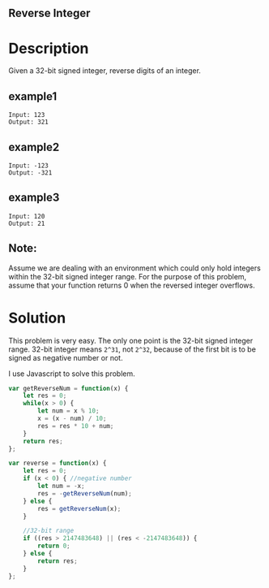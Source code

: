 Reverse Integer
---

# Description

Given a 32-bit signed integer, reverse digits of an integer.

## example1

```
Input: 123
Output: 321
```

## example2

```
Input: -123
Output: -321
```

## example3

```
Input: 120
Output: 21
```

## Note:

Assume we are dealing with an environment which could only hold integers within the 32-bit signed integer range. For the purpose of this problem, assume that your function returns 0 when the reversed integer overflows. 

# Solution

This problem is very easy. The only one point is the 32-bit signed integer range. 32-bit integer means `2^31`, not `2^32`, because of the first bit is to be signed as negative number or not.

I use Javascript to solve this problem.

``` Javascript
var getReverseNum = function(x) {
    let res = 0;
    while(x > 0) {
        let num = x % 10;
        x = (x - num) / 10;
        res = res * 10 + num;
    }
    return res;
};

var reverse = function(x) {
    let res = 0;
    if (x < 0) { //negative number
        let num = -x;
        res = -getReverseNum(num);
    } else {
        res = getReverseNum(x);
    }

    //32-bit range
    if ((res > 2147483648) || (res < -2147483648)) {
        return 0;
    } else {
        return res;
    }
};
```
